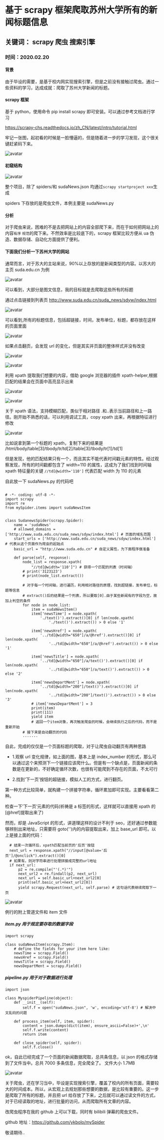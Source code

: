 # 基于 scrapy 框架爬取苏州大学所有的新闻标题信息

## 关键词： **scrapy** **爬虫** **搜索引擎**

### 时间：**2020.02.20**

#### 背景

由于毕设的需要，是基于校内网实现搜索引擎，但是之前没有接触过爬虫。通过一些资料的学习，达成成就：爬取了苏州大学新闻的标题。

#### scrapy 框架

基于 python，使用命令 pip install scrapy 即可安装。可以通过参考文档进行学习

https://scrapy-chs.readthedocs.io/zh_CN/latest/intro/tutorial.html

牢记一张图，起初看的时候是一脸懵逼的，但是随着进一步的学习发现，这个很关键赶紧码下来。

![avatar](http://112.124.56.144/images/tech/6/1.jpg)

#### 初窥结构

![avatar](http://112.124.56.144/images/tech/6/structure.jpg)

整个项目，除了 spiders/和 sudaNews.json 均通过`scrapy startproject xxx`生成

spiders 下存放的是爬虫文件，本例主要是 sudaNews.py

#### 分析

对于爬虫来说，困难的不是去把网站上的内容全部爬下来，而在于如何把网站上的内容`有序` `规范`的爬下来。不然效率是比较底下的，scrapy 框架比较方便从 ua 伪造、数据存储、自动化方面提供了便利。

#### 下面我们分析一下苏州大学的网站

通常而言，对于苏大的主站来说，90%以上存放的是新闻类型的内容。以苏大的主页 suda.edu.cn 为例

![avatar](http://112.124.56.144/images/tech/6/sudaMain.jpg)

可以看到，大部分是图文信息，我的目标就是去爬取这些所有的标题

通过点击链接到列表页 http://www.suda.edu.cn/suda_news/sdyw/index.html

![avatar](http://112.124.56.144/images/tech/6/sudaList.jpg)

可以看到,所有的标题信息，包括超链接，时间，发布单位，标题，都存放在这样的页面里面

![avatar](http://112.124.56.144/images/tech/6/bot.jpg)

如果点击翻页，会发现 url 的变化，但是其实并页面的整体样式并没有改变

![avatar](http://112.124.56.144/images/tech/6/url1.jpg)

![avatar](http://112.124.56.144/images/tech/6/url2.jpg)

利用 xpath 提取我们想要的内容，借助 google 浏览器的插件 xpath-helper,根据匹配的结果会在页面中高亮显示出来

![avatar](http://112.124.56.144/images/tech/6/xpath1.jpg)

![avatar](http://112.124.56.144/images/tech/6/time.jpg)

关于 xpath 语法，支持模糊匹配，类似于相对路径 .和..表示当前路径和上一路径。刚开始不熟悉的话，可以利用调试工具，copy xpath 出来，再根据特征进行修改

![avatar](http://112.124.56.144/images/tech/6/copytime.jpg)

比如说拿到第一个标题的 xpath，复制下来的结果是 /html/body/table[3]/tbody/tr/td[2]/table[3]/tbody/tr[1]/td[1]

但是发现，他的匹配结果只有一个，而且其实不能代表时间戳元素的特性。经过观察发现，所有的时间戳都包含了 width=110 的属性，这成为了我们找到时间轴 xpath 特征量的关键 `//td[@width='110']` 代表匹配 width 为 110 的元素

自此放一下 sudaNews.py 的代码吧

```

# -*- coding: utf-8 -*-
import scrapy
import re
from mySpider.items import sudaNewsItem


class SudanewsSpider(scrapy.Spider):
    name = 'sudaNews'
    # allowed_domains = ['http://www.suda.edu.cn/suda_news/sdyw/index.html'] # 页面的域名范围
    start_urls = ['http://www.suda.edu.cn/suda_news/sdyw/index.html'] # 代表从这个页面作为爬虫的起始点
    basic_url = "http://www.suda.edu.cn" # 自定义属性，为下面程序做准备

    def parse(self, response):
        node_list = response.xpath(
            "//td[@width='110']") # 获得一个匹配的列表（时间轴）
        # print('3123123')
        # print(node_list.extract())

        # 对于每一个时间轴，进行遍历，利用相对路径的原理，找到超链接，发布单位，标题等信息
        # extract()后的结果是一个列表，所以要取[0].由于某些新闻有的字段为空，故加上判空的条件
        for node in node_list:
            item = sudaNewsItem()
            item['newsTime'] = node.xpath(
                './text()').extract()[0] if len(node.xpath(
                    './text()').extract()) > 0 else '1'

            item['newsHref'] = node.xpath(
                '../td[@width="650"]/a/@href').extract()[0] if len(node.xpath(
                    '../td[@width="650"]/a/@href').extract()) > 0 else '1'

            item['newsTitle'] = node.xpath(
                '../td[@width="650"]/a/text()').extract()[0] if len(node.xpath(
                    '../td[@width="650"]/a/text()').extract()) > 0 else '2'

            item['newsDepartMent'] = node.xpath(
                '../td[@width="200"]/text()').extract()[0] if len(node.xpath(
                    '../td[@width="200"]/text()').extract()) > 0 else '3'
            # item['newsDepartMent'] = 3
            print(item)
            print(111)
            yield item
            # 返回一个item对象，再次触发爬虫的时候，会继续执行之后的代码，而不是重新开始
        # 接下来是自动翻页的代码
        ·······
```

自此，完成的仅仅是一个页面标题的爬取，对于让爬虫自动翻页有两种思路

- 1.观察 url 变化规律，如上面的图，基本上是 index_number 的形式，那么可以通过这个来预测下一个链接应该爬什么。但是有一个缺点是，页面新闻的条数是在更新的，不好确定循环次数，也很有可能爬到不存在的页面，不太可行

- 2.找到‘下一页’按钮的超链接，模拟人工的方式，进行翻页。

第一种方式比较简单，就构建一个拼接字符串，循环累加即可实现。主要看看第二种。

检查一下’下一页‘元素的代码(祈祷是 a 标签的形式，这样就可以直接用 xpath 的[@href]提取出来了)

然而，却是 JavaScript 的形式，讲道理这样的设计不利于 seo，还好通过参数能够辨别出来地址，只需要将 goto('')内的内容提取出来，加上 base_url 即可。以上是接上面的代码：

```
  # 结束一次循环后，xpath匹配当前页的'后页'按钮
  next_url = response.xpath("//input[@value='后页']/@onclick").extract()[0]
  # 如果有，则对字符串进行处理拼接成完整的url地址
  if next_url:
      p2 = re.compile("'(.*)'")
      next_url2 = re.findall(p2, next_url)
      next_url = self.basic_url+next_url2[0]
      print(self.basic_url+next_url2[0])
      yield scrapy.Request(next_url, self.parse) # 这句话代表继续爬取下一页
```

![avatar](http://112.124.56.144/images/tech/6/next.jpg)

例行的附上管道文件和 item 文件

##### item.py 用于规定要存取的数据字段

```
import scrapy

class sudaNewsItem(scrapy.Item):
    # define the fields for your item here like:
    newsTime = scrapy.Field()
    newsHref = scrapy.Field()
    newsTitle = scrapy.Field()
    newsDepartMent = scrapy.Field()
```

##### pipeline.py 用于对于数据进行处理

```
import json

class MyspiderPipeline(object):
    def __init__(self):
        self.f = open("sudaNews.json", 'w', encoding='utf-8') # 解决中文乱码的问题

    def process_item(self, item, spider):
        content = json.dumps(dict(item), ensure_ascii=False)+',\n'
        self.f.write(content)
        return item

    def close_spider(self, spider):
        self.f.close()
```

ok，自此已经完成了一个页面的新闻数据爬取，总共条信息，以 json 的格式存储到了文件当中。总共 7000 多条信息，完全爬全了。
文件大小 1.7MB

![avatar](http://112.124.56.144/images/tech/6/total.jpg)

关于爬虫，还在学习当中，毕设是实现搜索引擎，覆盖了校内的所有页面，需要较大的时间成本。所以，从宏观上去规划那些想要的数据，是比较有重要的。这一步是爬取了所有的标题，并且把 url 给存放了下来，之后就可以通过读文件的方式，对于已经读取的地址，进行批量的访问，从而爬取所有文章的内容。

改爬虫程序在我的 github 上可以下载，同时有 bilibili 弹幕的爬虫文件。

github 地址：https://github.com/ykbolo/mySpider

敬请期待..

